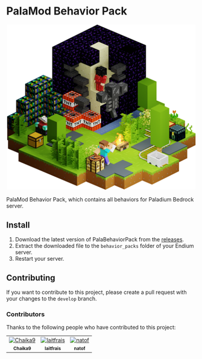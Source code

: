 # PalaMod Behavior Pack

<div align="center">
    <img src="images/banner.png" title="Paladium Art. Copyright Paladium" alt="Image" width="500"/>
</div>

PalaMod Behavior Pack, which contains all behaviors for Paladium Bedrock server.

## Install

1. Download the latest version of PalaBehaviorPack from the [releases](https://github.com/Paladium-Bedrock/PalaBehaviorPack/releases).
2. Extract the downloaded file to the `behavior_packs` folder of your Endium server.
3. Restart your server.

## Contributing

If you want to contribute to this project, please create a pull request with your changes to the `develop` branch.

### Contributors

Thanks to the following people who have contributed to this project:

<table>
    <tbody>
        <tr>
            <td align="center"><a href="https://github.com/Chaika9/"><img src="https://avatars.githubusercontent.com/u/30606616?v=4?s=100" width="50px;" alt="Chaika9"><br /><sub><b>Chaika9</b></sub></a><br /></td>
            <td align="center"><a href="https://github.com/laitfrais/"><img src="https://avatars.githubusercontent.com/u/75365443?v=4?s=100" width="50px;" alt="laitfrais"><br /><sub><b>laitfrais</b></sub></a><br /></td>
            <td align="center"><a href="https://github.com/natof/"><img src="https://avatars.githubusercontent.com/u/80003956?v=4?s=100" width="50px;" alt="natof"><br /><sub><b>natof</b></sub></a><br /></td>
        </tr>
    </tbody>
</table>